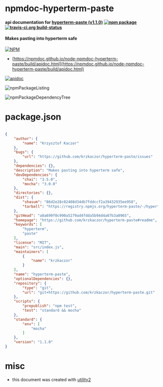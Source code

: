 # npmdoc-hyperterm-paste

#### api documentation for  [hyperterm-paste (v1.1.0)](https://github.com/krzkaczor/hyperterm-paste#readme)  [![npm package](https://img.shields.io/npm/v/npmdoc-hyperterm-paste.svg?style=flat-square)](https://www.npmjs.org/package/npmdoc-hyperterm-paste) [![travis-ci.org build-status](https://api.travis-ci.org/npmdoc/node-npmdoc-hyperterm-paste.svg)](https://travis-ci.org/npmdoc/node-npmdoc-hyperterm-paste)

#### Makes pasting into hyperterm safe

[![NPM](https://nodei.co/npm/hyperterm-paste.png?downloads=true&downloadRank=true&stars=true)](https://www.npmjs.com/package/hyperterm-paste)

- [https://npmdoc.github.io/node-npmdoc-hyperterm-paste/build/apidoc.html](https://npmdoc.github.io/node-npmdoc-hyperterm-paste/build/apidoc.html)

[![apidoc](https://npmdoc.github.io/node-npmdoc-hyperterm-paste/build/screenCapture.buildCi.browser.%252Ftmp%252Fbuild%252Fapidoc.html.png)](https://npmdoc.github.io/node-npmdoc-hyperterm-paste/build/apidoc.html)

![npmPackageListing](https://npmdoc.github.io/node-npmdoc-hyperterm-paste/build/screenCapture.npmPackageListing.svg)

![npmPackageDependencyTree](https://npmdoc.github.io/node-npmdoc-hyperterm-paste/build/screenCapture.npmPackageDependencyTree.svg)



# package.json

```json

{
    "author": {
        "name": "Krzysztof Kaczor"
    },
    "bugs": {
        "url": "https://github.com/krzkaczor/hyperterm-paste/issues"
    },
    "dependencies": {},
    "description": "Makes pasting into hyperterm safe",
    "devDependencies": {
        "chai": "3.5.0",
        "mocha": "3.0.0"
    },
    "directories": {},
    "dist": {
        "shasum": "86d2e28c02408d34db7fddccf2a39432935ee958",
        "tarball": "https://registry.npmjs.org/hyperterm-paste/-/hyperterm-paste-1.1.0.tgz"
    },
    "gitHead": "a8a699f0c990a5279ad4fdda5b94d4a07b3a0965",
    "homepage": "https://github.com/krzkaczor/hyperterm-paste#readme",
    "keywords": [
        "hyperterm",
        "paste"
    ],
    "license": "MIT",
    "main": "src/index.js",
    "maintainers": [
        {
            "name": "krzkaczor"
        }
    ],
    "name": "hyperterm-paste",
    "optionalDependencies": {},
    "repository": {
        "type": "git",
        "url": "git+https://github.com/krzkaczor/hyperterm-paste.git"
    },
    "scripts": {
        "prepublish": "npm test",
        "test": "standard && mocha"
    },
    "standard": {
        "env": [
            "mocha"
        ]
    },
    "version": "1.1.0"
}
```



# misc
- this document was created with [utility2](https://github.com/kaizhu256/node-utility2)

